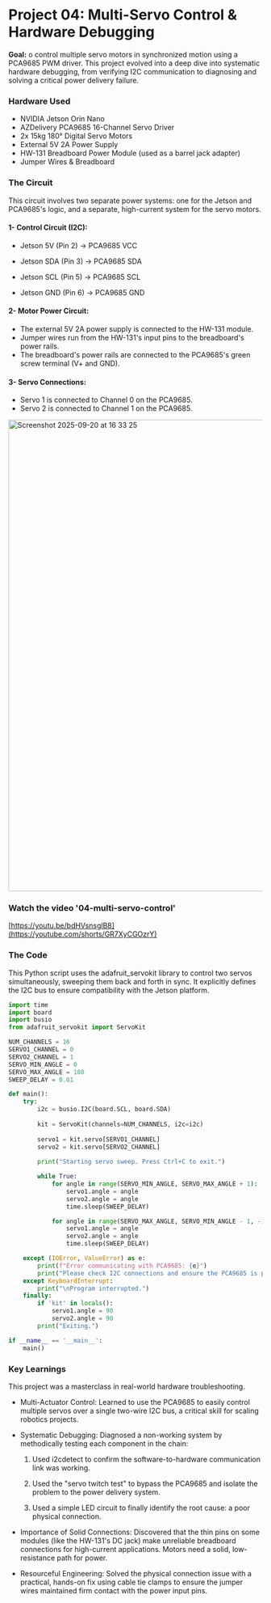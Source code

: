 # Project 04: Multi-Servo Control & Hardware Debugging

**Goal:** o control multiple servo motors in synchronized motion using a PCA9685 PWM driver. This project evolved into a deep dive into systematic hardware debugging, from verifying I2C communication to diagnosing and solving a critical power delivery failure.
### Hardware Used

* NVIDIA Jetson Orin Nano
* AZDelivery PCA9685 16-Channel Servo Driver
* 2x 15kg 180° Digital Servo Motors
* External 5V 2A Power Supply
* HW-131 Breadboard Power Module (used as a barrel jack adapter)
* Jumper Wires & Breadboard

### The Circuit

This circuit involves two separate power systems: one for the Jetson and PCA9685's logic, and a separate, high-current system for the servo motors.

#### 1- Control Circuit (I2C):

* Jetson 5V (Pin 2) → PCA9685 VCC

* Jetson SDA (Pin 3) → PCA9685 SDA

* Jetson SCL (Pin 5) → PCA9685 SCL

* Jetson GND (Pin 6) → PCA9685 GND

#### 2- Motor Power Circuit:

* The external 5V 2A power supply is connected to the HW-131 module.
* Jumper wires run from the HW-131's input pins to the breadboard's power rails.
* The breadboard's power rails are connected to the PCA9685's green screw terminal (V+ and GND).

#### 3- Servo Connections:

* Servo 1 is connected to Channel 0 on the PCA9685.
* Servo 2 is connected to Channel 1 on the PCA9685.

<img width="643" height="933" alt="Screenshot 2025-09-20 at 16 33 25" src="https://github.com/user-attachments/assets/9f8ead56-5dc7-448f-ba9d-9d3e8369dcb7" />


### Watch the video '04-multi-servo-control'

[https://youtu.be/bdHVsnsglB8](https://youtube.com/shorts/GR7XyCGOzrY)

### The Code
This Python script uses the adafruit_servokit library to control two servos simultaneously, sweeping them back and forth in sync. It explicitly defines the I2C bus to ensure compatibility with the Jetson platform.

```python
import time
import board
import busio
from adafruit_servokit import ServoKit

NUM_CHANNELS = 16
SERVO1_CHANNEL = 0
SERVO2_CHANNEL = 1
SERVO_MIN_ANGLE = 0
SERVO_MAX_ANGLE = 180
SWEEP_DELAY = 0.01

def main():
    try:
        i2c = busio.I2C(board.SCL, board.SDA)
        
        kit = ServoKit(channels=NUM_CHANNELS, i2c=i2c)
        
        servo1 = kit.servo[SERVO1_CHANNEL]
        servo2 = kit.servo[SERVO2_CHANNEL]
        
        print("Starting servo sweep. Press Ctrl+C to exit.")

        while True:
            for angle in range(SERVO_MIN_ANGLE, SERVO_MAX_ANGLE + 1):
                servo1.angle = angle
                servo2.angle = angle
                time.sleep(SWEEP_DELAY)

            for angle in range(SERVO_MAX_ANGLE, SERVO_MIN_ANGLE - 1, -1):
                servo1.angle = angle
                servo2.angle = angle
                time.sleep(SWEEP_DELAY)

    except (IOError, ValueError) as e:
        print(f"Error communicating with PCA9685: {e}")
        print("Please check I2C connections and ensure the PCA9685 is powered.")
    except KeyboardInterrupt:
        print("\nProgram interrupted.")
    finally:
        if 'kit' in locals():
            servo1.angle = 90
            servo2.angle = 90
        print("Exiting.")

if __name__ == '__main__':
    main()
```

### Key Learnings
This project was a masterclass in real-world hardware troubleshooting.

* Multi-Actuator Control: Learned to use the PCA9685 to easily control multiple servos over a single two-wire I2C bus, a critical skill for scaling robotics projects.

* Systematic Debugging: Diagnosed a non-working system by methodically testing each component in the chain:

  1. Used i2cdetect to confirm the software-to-hardware communication link was working.

  2. Used the "servo twitch test" to bypass the PCA9685 and isolate the problem to the power delivery system.

  3. Used a simple LED circuit to finally identify the root cause: a poor physical connection.

* Importance of Solid Connections: Discovered that the thin pins on some modules (like the HW-131's DC jack) make unreliable breadboard connections for high-current applications. Motors need a solid, low-resistance path for power.

* Resourceful Engineering: Solved the physical connection issue with a practical, hands-on fix using cable tie clamps to ensure the jumper wires maintained firm contact with the power input pins.

